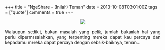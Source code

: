 +++
title = "NgeShare - (Inilah) Teman"
date = 2013-10-08T03:01:00Z
tags = ["quote"]
comments = true
+++

<center><img border="0" data-original-height="600" data-original-width="1200" src="https://1.bp.blogspot.com/-94r4H6pkhz8/XNseviq42EI/AAAAAAAATqM/lifli8nN6fws76WdsBvvWKubOvGcFcyQwCLcBGAs/s1600/perbedaan.png" /></center><br />
<div style="text-align: justify;">Walaupun sedikit, bukan masalah yang pelik, jumlah bukanlah hal yang perlu dipermasalahkan, yang terpenting mereka dapat kau percaya dan kepadamu mereka dapat percaya dengan sebaik-baiknya, teman...</div>
